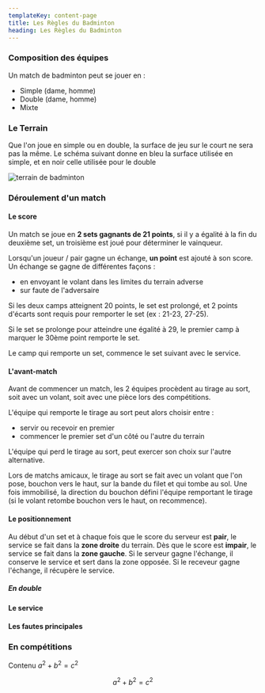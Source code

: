 ```yaml
---
templateKey: content-page
title: Les Règles du Badminton
heading: Les Règles du Badminton
---
```

### Composition des équipes

Un match de badminton peut se jouer en :

* Simple (dame, homme)
* Double (dame, homme)
* Mixte

### Le Terrain

Que l'on joue en simple ou en double, la surface de jeu sur le court ne sera pas la même. Le schéma suivant donne en bleu la surface utilisée en simple, et en noir celle utilisée pour le double

![terrain de badminton](/assets/comment-jouer-au-badminton-terrain-de-bad.png "Schéma du court")

### Déroulement d'un match

#### Le score

Un match se joue en **2 sets gagnants de 21 points**, si il y a égalité à la fin du deuxième set, un troisième est joué pour déterminer le vainqueur.

Lorsqu'un joueur / pair gagne un échange, **un point** est ajouté à son score. Un échange se gagne de différentes façons :

* en envoyant le volant dans les limites du terrain adverse
* sur faute de l'adversaire

Si les deux camps atteignent 20 points, le set est prolongé, et 2 points d'écarts sont requis pour remporter le set (ex : 21-23, 27-25).

Si le set se prolonge pour atteindre une égalité à 29, le premier camp à marquer le 30ème point remporte le set.

Le camp qui remporte un set, commence le set suivant avec le service.

#### L'avant-match

Avant de commencer un match, les 2 équipes procèdent au tirage au sort, soit avec un volant, soit avec une pièce lors des compétitions.

L'équipe qui remporte le tirage au sort peut alors choisir entre :

* servir ou recevoir en premier
* commencer le premier set d'un côté ou l'autre du terrain

L'équipe qui perd le tirage au sort, peut exercer son choix sur l'autre alternative.

Lors de matchs amicaux, le tirage au sort se fait avec un volant que l'on pose, bouchon vers le haut, sur la bande du filet et qui tombe au sol. Une fois immobilisé, la direction du bouchon défini l'équipe remportant le tirage (si le volant retombe bouchon vers le haut, on recommence).

#### Le positionnement

Au début d'un set et à chaque fois que le score du serveur est **pair**, le service se fait dans la **zone droite** du terrain. Dès que le score est **impair**, le service se fait dans la **zone gauche**. Si le serveur gagne l'échange, il conserve le service et sert dans la zone opposée. Si le receveur gagne l'échange, il récupère le service.

##### En double



#### Le service

#### Les fautes principales

### En compétitions



Contenu $a^2 + b^2 = c^2$

$$
a^2 + b^2 = c^2
$$
